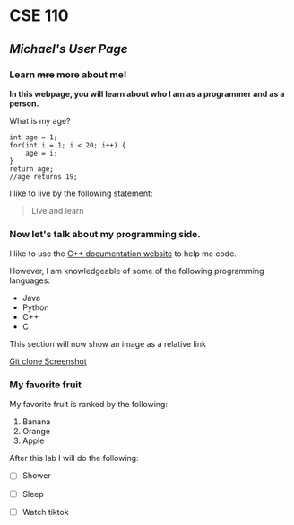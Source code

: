 # **CSE 110** 

## _Michael's User Page_

### Learn ~~mre~~ more about me!

**In this webpage, you will learn about who I am as a programmer and as a person.**

What is my age?

```
int age = 1;
for(int i = 1; i < 20; i++) {
    age = i;
}
return age;
//age returns 19;

```
I like to live by the following statement:
> Live and learn

### Now let's talk about my programming side.
I like to use the [C++ documentation website](https://cplusplus.com/doc/) to help me code.

However, I am knowledgeable of some of the following programming languages:
* Java
* Python
* C++
* C

This section will now show an image as a relative link

[Git clone Screenshot](screenshots/1.git%20clone%20screenshot.png)


### My favorite fruit

My favorite fruit is ranked by the following:
1. Banana
2. Orange
3. Apple

After this lab I will do the following:
- [ ] Shower
- [ ] Sleep
- [ ] Watch tiktok

